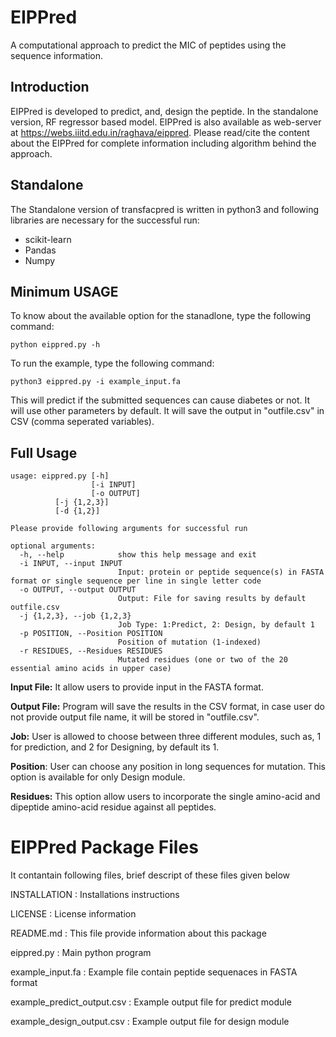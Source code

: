 # **EIPPred**
A computational approach to predict the MIC of peptides using the sequence information.
## Introduction
EIPPred is developed to predict, and, design the peptide. In the standalone version, RF regressor based model.
EIPPred is also available as web-server at https://webs.iiitd.edu.in/raghava/eippred. Please read/cite the content about the EIPPred for complete information including algorithm behind the approach.

## Standalone
The Standalone version of transfacpred is written in python3 and following libraries are necessary for the successful run:
- scikit-learn
- Pandas
- Numpy

## Minimum USAGE
To know about the available option for the stanadlone, type the following command:
```
python eippred.py -h
```
To run the example, type the following command:
```
python3 eippred.py -i example_input.fa
```
This will predict if the submitted sequences can cause diabetes or not. It will use other parameters by default. It will save the output in "outfile.csv" in CSV (comma seperated variables).

## Full Usage
```
usage: eippred.py [-h] 
                  [-i INPUT]
                  [-o OUTPUT]
		  [-j {1,2,3}]
		  [-d {1,2}]
```
```
Please provide following arguments for successful run

optional arguments:
  -h, --help            show this help message and exit
  -i INPUT, --input INPUT
                        Input: protein or peptide sequence(s) in FASTA format or single sequence per line in single letter code
  -o OUTPUT, --output OUTPUT
                        Output: File for saving results by default outfile.csv
  -j {1,2,3}, --job {1,2,3}
                        Job Type: 1:Predict, 2: Design, by default 1
  -p POSITION, --Position POSITION
                        Position of mutation (1-indexed)
  -r RESIDUES, --Residues RESIDUES
                        Mutated residues (one or two of the 20 essential amino acids in upper case)
```

**Input File:** It allow users to provide input in the FASTA format.

**Output File:** Program will save the results in the CSV format, in case user do not provide output file name, it will be stored in "outfile.csv".

**Job:** User is allowed to choose between three different modules, such as, 1 for prediction, and 2 for Designing, by default its 1.

**Position**: User can choose any position in long sequences for mutation. This option is available for only Design module.

**Residues:** This option allow users to incorporate the single amino-acid and dipeptide amino-acid residue against all peptides.

EIPPred Package Files
=======================
It contantain following files, brief descript of these files given below

INSTALLATION                    : Installations instructions

LICENSE                         : License information

README.md                       : This file provide information about this package

eippred.py                      : Main python program

example_input.fa                : Example file contain peptide sequenaces in FASTA format

example_predict_output.csv      : Example output file for predict module

example_design_output.csv       : Example output file for design module
